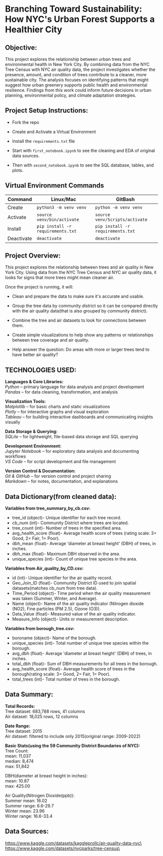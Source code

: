 # Branching Toward Sustainability: How NYC's Urban Forest Supports a Healthier City
## Objective:
This project explores the relationship between urban trees and environmental health in New York City. By combining data from the NYC Tree Census with NYC air quality data, the project investigates whether the presence, amount, and condition of trees contribute to a cleaner, more sustainable city. The analysis focuses on identifying patterns that might suggest how urban greenery supports public health and environmental resilience. Findings from this work could inform future decisions in urban planning, environmental policy, and climate adaptation strategies.



## Project Setup Instructions:

+ Fork the repo
+ Create and Activate a Virtual Environment
+ Install the `requirements.txt` file

+ Start with `first_notebook.ipynb`  to see the cleaning and EDA of original data sources.
+ Then with `second_notebook.ipynb` to see the SQL database, tables, and plots.

## Virtual Environment Commands 
| **Command** |           **Linux/Mac**               |           **GitBash**                |
| ----------  | ------------------------------------- | ------------------------------------ |
|  Create     |    `python3 -m venv venv`             |   `python -m venv venv`              |
|  Activate   |    `source venv/bin/activate`         |   `source venv/Scripts/activate`     |
|  Install    |    `pip install -r requirements.txt`  |   `pip install -r requirements.txt`  |
|  Deactivate |    `deactivate`                       |   `deactivate`                       |







## Project Overview:

This project explores the relationship between trees and air quality in New York City. Using data from the NYC Tree Census and NYC air quality data, it looks for signs that more trees might mean cleaner air.

Once the project is running, it will:

+ Clean and prepare the data to make sure it's accurate and usable.

+ Group the tree data by community district so it can be compared directly with the air quality data(that is also grouped by community district).

+ Combine the tree and air datasets to look for connections between them.

+ Create simple visualizations to help show any patterns or relationships between tree coverage and air quality.

+ Help answer the question: Do areas with more or larger trees tend to have better air quality?




## TECHNOLOGIES USED:

**Languages & Core Libraries:**\
_Python_ – primary language for data analysis and project development\
_Pandas_ – for data cleaning, transformation, and analysis

**Visualization Tools:**\
_Matplotlib_ – for basic charts and static visualizations\
_Plotly_ – for interactive graphs and visual exploration\
_Tableau_ – for building interactive dashboards and communicating insights visually

**Data Storage & Querying:**\
_SQLite_ – for lightweight, file-based data storage and SQL querying

**Development Environment:**\
_Jupyter Notebook_ – for exploratory data analysis and documenting workflows\
_VS Code_ – for script development and file management

**Version Control & Documentation:**\
_Git & GitHub_ – for version control and project sharing\
_Markdown_ – for notes, documentation, and explanations




## Data Dictionary(from cleaned data):

**Variables from tree_summary_by_cb.csv:**
+ tree_id (object)- Unique identifier for each tree record.
+ cb_num (int)-  Community District where trees are located.
+ tree_count (int)-  Number of trees in the specified area.
+ avg_health_score (float)-  Average health score of trees (rating scale: 3= Good, 2= Fair, 1= Poor).
+ dbh_mean (float)-  Average 'diameter at breast height' (DBH) of trees, in inches.
+ dbh_max	(float)-  Maximum DBH observed in the area.
+ unique_species (int)-  Count of unique tree species in the area.

**Variables from Air_quality_by_CD.csv:**
+ id	(int)-  Unique identifier for the air quality record.
+ Geo_Join_ID	(float)-  Community District ID used to join spatial datasets(matches cb_num from tree data).
+ Time_Period	(object)-  Time period when the air quality measurement was taken (Summer, Winter, and Average).
+ Name (object)-  Name of the air quality indicator (Nitrogen dioxide (NO2), Fine particles (PM 2.5), Ozone (O3)).
+ Data_Value (float)-  Measured value of the air quality indicator.
+ Measure_Info (object)-  Units or measurement description.

**Variables from borough_tree.csv:**
+ boroname (object)-	Name of the borough.
+ unique_species (int)-  Total number of unique tree species within the borough.
+ avg_dbh (float)-  Average 'diameter at breast height' (DBH) of trees, in inches.
+ total_dbh (float)-  Sum of DBH measurements for all trees in the borough.
+ avg_health_score (float)-  Average health score of trees in the borough(rating scale: 3= Good, 2= Fair, 1= Poor).
+ total_trees	(int)-  Total number of trees in the borough.





## Data Summary:  

**Total Records:**\
Tree dataset:   683,788 rows,  41 columns\
Air dataset:    18,025 rows,  12 columns

**Date Range:**\
Tree dataset: 2015\
Air dataset: filtered to include only 2015(original range: 2009-2022)

**Basic Stats(using the 59 Community District Boundaries of NYC):**\
Tree Count:\
    mean: 11,037\
    median: 8,474\
    max: 51,842

DBH(diameter at breast height in inches):\
    mean: 10.87\
    max: 425.00

Air Quality(Nitrogen Dioxide(ppb)):\
    Summer mean: 16.02\
    Summer range: 6.6-29.7\
    Winter mean: 23.96\
    Winter range: 16.6-33.4






## Data Sources:
https://www.kaggle.com/datasets/kaggleprollc/air-quality-data-nyc\
https://www.kaggle.com/datasets/nycparks/tree-census\

